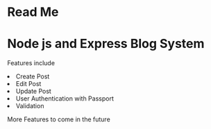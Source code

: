 # Read Me


<h1>Node js and Express Blog System</h1>

<p>Features include</p>
<li>Create Post</li>
<li>Edit Post</li>
<li>Update Post</li>
<li>User Authentication with Passport</li>
<li>Validation</li>

<p>More Features to come in the future</p>